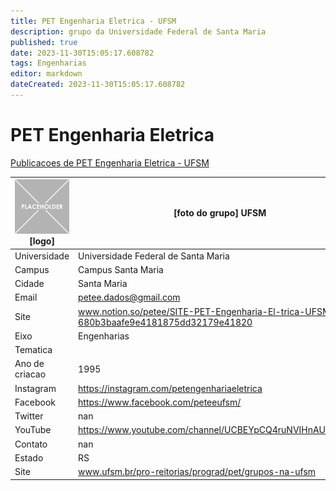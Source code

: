 ```yaml
---
title: PET Engenharia Eletrica - UFSM
description: grupo da Universidade Federal de Santa Maria
published: true
date: 2023-11-30T15:05:17.608782
tags: Engenharias
editor: markdown
dateCreated: 2023-11-30T15:05:17.608782
---
```


# PET Engenharia Eletrica

[Publicacoes de PET Engenharia Eletrica - UFSM](/atividade/254PETEngenhariaEletricaUFSM/feed)

| ![placeholder.png](/placeholder.png) [logo] | [foto do grupo] UFSM         |
| ------------------------------------------- | ------------------------------------------------- |
| Universidade                                | Universidade Federal de Santa Maria      |
| Campus                                      | Campus Santa Maria            |
| Cidade                                      | Santa Maria             |
| Email                                       | petee.dados@gmail.com             |
| Site                                        | www.notion.so/petee/SITE-PET-Engenharia-El-trica-UFSM-680b3baafe9e4181875dd32179e41820              |
| Eixo                                        | Engenharias              |
| Tematica                                    |           |
| Ano de criacao                              | 1995        |
| Instagram                                   | https://instagram.com/petengenhariaeletrica         |
| Facebook                                    | https://www.facebook.com/peteeufsm/          |
| Twitter                                     | nan           |
| YouTube                                     | https://www.youtube.com/channel/UCBEYpCQ4ruNVIHnAUV5Gmug           |
| Contato                                     | nan         |
| Estado                                      |  RS            |
| Site                                        | www.ufsm.br/pro-reitorias/prograd/pet/grupos-na-ufsm |

